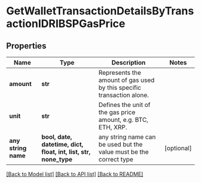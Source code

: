 # GetWalletTransactionDetailsByTransactionIDRIBSPGasPrice


## Properties
Name | Type | Description | Notes
------------ | ------------- | ------------- | -------------
**amount** | **str** | Represents the amount of gas used by this specific transaction alone. | 
**unit** | **str** | Defines the unit of the gas price amount, e.g. BTC, ETH, XRP. | 
**any string name** | **bool, date, datetime, dict, float, int, list, str, none_type** | any string name can be used but the value must be the correct type | [optional]

[[Back to Model list]](../README.md#documentation-for-models) [[Back to API list]](../README.md#documentation-for-api-endpoints) [[Back to README]](../README.md)



